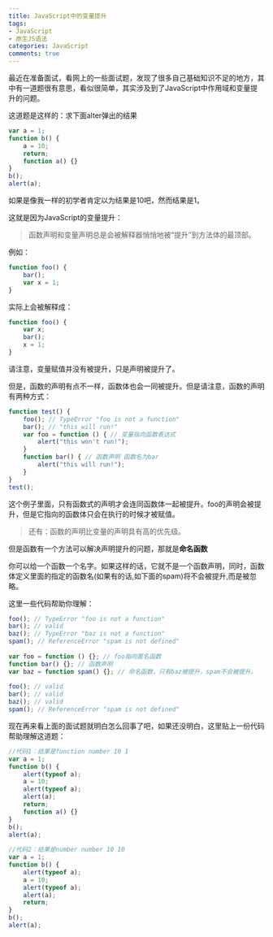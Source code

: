 ```yaml
---
title: JavaScript中的变量提升
tags: 
- JavaScript
- 原生JS语法
categories: JavaScript
comments: true
---
```

最近在准备面试，看网上的一些面试题，发现了很多自己基础知识不足的地方，其中有一道题很有意思，看似很简单，其实涉及到了JavaScript中作用域和变量提升的问题。

这道题是这样的：求下面alter弹出的结果
``` javascript
var a = 1;  
function b() {  
    a = 10;  
    return;  
    function a() {}  
}  
b();  
alert(a);  
```
如果是像我一样的初学者肯定以为结果是10吧，然而结果是1。

这就是因为JavaScript的变量提升：

>函数声明和变量声明总是会被解释器悄悄地被“提升”到方法体的最顶部。

例如：
``` javascript
function foo() {  
    bar();  
    var x = 1;  
}  
```
实际上会被解释成：
``` javascript
function foo() {  
    var x;  
    bar();  
    x = 1;  
} 
```
请注意，变量赋值并没有被提升，只是声明被提升了。

但是，函数的声明有点不一样，函数体也会一同被提升。但是请注意，函数的声明有两种方式：
``` javascript
function test() {  
    foo(); // TypeError "foo is not a function"  
    bar(); // "this will run!"  
    var foo = function () { // 变量指向函数表达式  
        alert("this won't run!");  
    }  
    function bar() { // 函数声明 函数名为bar  
        alert("this will run!");  
    }  
}  
test();  
```
这个例子里面，只有函数式的声明才会连同函数体一起被提升。foo的声明会被提升，但是它指向的函数体只会在执行的时候才被赋值。

>还有：函数的声明比变量的声明具有高的优先级。

但是函数有一个方法可以解决声明提升的问题，那就是**命名函数**

你可以给一个函数一个名字。如果这样的话，它就不是一个函数声明，同时，函数体定义里面的指定的函数名(如果有的话,如下面的spam)将不会被提升,而是被忽略。

这里一些代码帮助你理解：
``` javascript
foo(); // TypeError "foo is not a function"  
bar(); // valid  
baz(); // TypeError "baz is not a function"  
spam(); // ReferenceError "spam is not defined"  
  
var foo = function () {}; // foo指向匿名函数  
function bar() {}; // 函数声明  
var baz = function spam() {}; // 命名函数，只有baz被提升，spam不会被提升。  
  
foo(); // valid  
bar(); // valid  
baz(); // valid  
spam(); // ReferenceError "spam is not defined"  
```
现在再来看上面的面试题就明白怎么回事了吧，如果还没明白，这里贴上一份代码帮助理解这道题：
``` javascript
//代码1：结果是function number 10 1  
var a = 1;      
function b() {      
    alert(typeof a);    
    a = 10;      
    alert(typeof a);    
    alert(a);    
    return;      
    function a() {}     
}      
b();      
alert(a);     
  
//代码2：结果是number number 10 10  
var a = 1;      
function b() {      
    alert(typeof a);    
    a = 10;      
    alert(typeof a);    
    alert(a);    
    return;      
}      
b();      
alert(a);  
```
        
